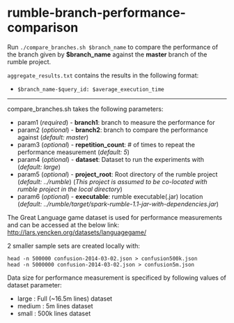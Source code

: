 # rumble-branch-performance-comparison

Run `./compare_branches.sh $branch_name` to compare the performance of the branch given by **$branch_name** against the **master** branch of the rumble project.  
  
`aggregate_results.txt` contains the results in the following format: 
- `$branch_name-$query_id: $average_execution_time`
 
  	
----------------
 
compare_branches.sh takes the following parameters:
- param1 (_required_) - **branch1**: branch to measure the performance for
- param2 (_optional_) - **branch2**: branch to compare the performance against (_default: master_)
- param3 (_optional_) - **repetition_count**: \# of times to repeat the performance measurement (_default: 5_)
- param4 (_optional_) - **dataset**: Dataset to run the experiments with (_default: large_)
- param5 (_optional_) - **project_root**: Root directory of the rumble project (_default: ../rumble_) (_This project is assumed to be co-located with rumble project in the local directory_) 
- param6 (_optional_) - **executable**: rumble executable(.jar) location (_default: ../rumble/target/spark-rumble-1.1-jar-with-dependencies.jar_)

The Great Language game dataset is used for performance measurements and can be accessed at the below link:
http://lars.yencken.org/datasets/languagegame/

2 smaller sample sets are created locally with:  
```
head -n 500000 confusion-2014-03-02.json > confusion500k.json  
head -n 5000000 confusion-2014-03-02.json > confusion5m.json  
```

Data size for performance measurement is specificed by following values of dataset parameter:  
- large : Full (~16.5m lines) dataset
- medium : 5m lines dataset
- small : 500k lines dataset
